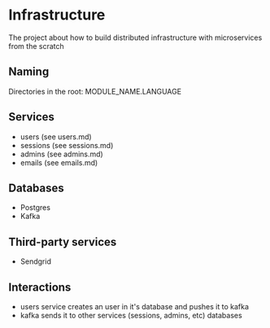 # Infrastructure

The project about how to build distributed infrastructure with microservices from the scratch

## Naming

Directories in the root: MODULE_NAME.LANGUAGE

## Services

- users (see users.md)
- sessions (see sessions.md)
- admins (see admins.md)
- emails (see emails.md)

## Databases

- Postgres
- Kafka

## Third-party services

- Sendgrid

## Interactions

- users service creates an user in it's database and pushes it to kafka
- kafka sends it to other services (sessions, admins, etc) databases
